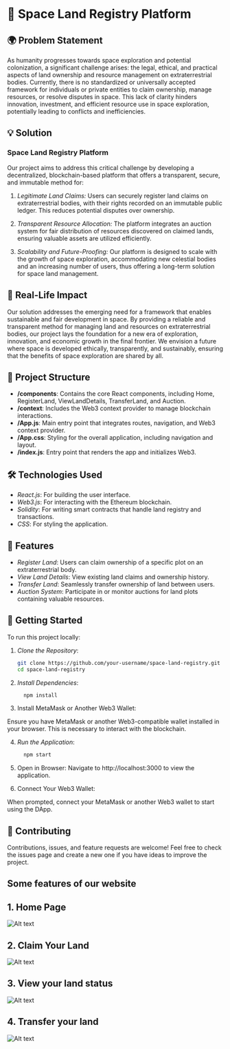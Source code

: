 # 🚀 Space Land Registry Platform

## 🌍 Problem Statement

As humanity progresses towards space exploration and potential colonization, a significant challenge arises: the legal, ethical, and practical aspects of land ownership and resource management on extraterrestrial bodies. Currently, there is no standardized or universally accepted framework for individuals or private entities to claim ownership, manage resources, or resolve disputes in space. This lack of clarity hinders innovation, investment, and efficient resource use in space exploration, potentially leading to conflicts and inefficiencies.

## 💡 Solution

### Space Land Registry Platform
Our project aims to address this critical challenge by developing a decentralized, blockchain-based platform that offers a transparent, secure, and immutable method for:

1. *Legitimate Land Claims:* Users can securely register land claims on extraterrestrial bodies, with their rights recorded on an immutable public ledger. This reduces potential disputes over ownership.
  
2. *Transparent Resource Allocation:* The platform integrates an auction system for fair distribution of resources discovered on claimed lands, ensuring valuable assets are utilized efficiently.
  
3. *Scalability and Future-Proofing:* Our platform is designed to scale with the growth of space exploration, accommodating new celestial bodies and an increasing number of users, thus offering a long-term solution for space land management.

## 🌟 Real-Life Impact

Our solution addresses the emerging need for a framework that enables sustainable and fair development in space. By providing a reliable and transparent method for managing land and resources on extraterrestrial bodies, our project lays the foundation for a new era of exploration, innovation, and economic growth in the final frontier. We envision a future where space is developed ethically, transparently, and sustainably, ensuring that the benefits of space exploration are shared by all.

## 📂 Project Structure

- **/components**: Contains the core React components, including Home, RegisterLand, ViewLandDetails, TransferLand, and Auction.
- **/context**: Includes the Web3 context provider to manage blockchain interactions.
- **/App.js**: Main entry point that integrates routes, navigation, and Web3 context provider.
- **/App.css**: Styling for the overall application, including navigation and layout.
- **/index.js**: Entry point that renders the app and initializes Web3.

## 🛠 Technologies Used

- *React.js*: For building the user interface.
- *Web3.js*: For interacting with the Ethereum blockchain.
- *Solidity*: For writing smart contracts that handle land registry and transactions.
- *CSS*: For styling the application.

## 🎯 Features

- *Register Land*: Users can claim ownership of a specific plot on an extraterrestrial body.
- *View Land Details*: View existing land claims and ownership history.
- *Transfer Land*: Seamlessly transfer ownership of land between users.
- *Auction System*: Participate in or monitor auctions for land plots containing valuable resources.

## 🚀 Getting Started

To run this project locally:

1. *Clone the Repository*:
   ```bash
   git clone https://github.com/your-username/space-land-registry.git
   cd space-land-registry

2. *Install Dependencies*:
   ```bash
     npm install

3. Install MetaMask or Another Web3 Wallet:

Ensure you have MetaMask or another Web3-compatible wallet installed in your browser. This is necessary to interact with the blockchain.

4. *Run the Application*:
   ```bash
     npm start

5. Open in Browser:
   Navigate to http://localhost:3000 to view the application.

6. Connect Your Web3 Wallet:

  When prompted, connect your MetaMask or another Web3 wallet to start using the DApp.


## 🤝 Contributing
Contributions, issues, and feature requests are welcome! Feel free to check the issues page and create a new one if you have ideas to improve the project.

## Some features of our website

## 1. Home Page

<img title="a title" alt="Alt text" src="home.jpeg">

## 2. Claim Your Land

<img title="a title" alt="Alt text" src="claim_land.jpeg">

## 3. View your land status

<img title="a title" alt="Alt text" src="view_land.jpeg">

## 4. Transfer your land 

<img title="a title" alt="Alt text" src="transfer_land.jpg">


